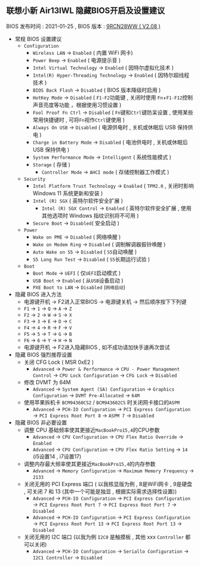 ## 联想小新 Air13IWL 隐藏BIOS开启及设置建议
BIOS 发布时间 : 2021-01-25 , BIOS 版本 : [9RCN28WW ( V2.08 )](https://newsupport.lenovo.com.cn/driveDownloads_detail.html?driveId=78529) 

- 常规 BIOS 设置建议
  - `Configuration`
    - `Wireless LAN` → `Enabled` ( 内置 WiFi 网卡)
    - `Power Beep` → `Enabled` ( 电源提示音 )
    - `Intel Virtual Technology` → `Enabled` ( 因特尔虚拟化技术 )
    - `Intel(R) Hyper-Threading Technology` → `Enabled` ( 因特尔超线程技术 ) 
    - `BIOS Back Flash` → `Disabled` ( BIOS 版本降级时启用 )
    - `HotKey Mode` → `Disabled` ( `F1-F2`功能键 , 关闭时使用 `Fn`+`F1-F12`控制声音亮度等功能 ，根据使用习惯设置 )
    - `Fool Proof Fn Ctrl` → `Disabled` ( `Fn`键和`Ctrl`键防呆设置 , 使用某些常用快捷键时 , 可将`Fn`视作`Ctrl`键使用 )
    - `Always On USB` → `Disabled` ( 电源供电时 , 关机或休眠后 USB 保持供电 )
    - `Charge in Battery Mode` → `Disabled` ( 电池供电时 , 关机或休眠后 USB 保持供电 )
    - `System Performance Mode` → `Intelligent` ( 系统性能模式 )
    - `Storage` ( 存储 )
      - `Controller Mode` → `AHCI mode`  ( 存储控制器工作模式 )
  - `Security`
    - `Intel Platform Trust Technology` → `Enabled` ( `TPM2.0` , 关闭时影响 Windows 11 系统更新和安装 )
    - `Intel (R) SGX` ( 英特尔软件安全扩展 )
      - `Intel (R) SGX Control` → `Enabled` ( 英特尔软件安全扩展 , 使用其他选项时 Windows 指纹识别将不可用 )
    - `Secure Boot` → `Disabled`( 安全启动 )
  - `Power`
    - `Wake on PME` → `Disabled` ( 网络唤醒 )
    - `Wake on Modem Ring` → `Disabled` ( 调制解调器振铃唤醒 )
    - `Auto Wake on S5` → `Disabled` ( `S5`自动唤醒 )
    - `S5 Long Run Test` → `Disabled` ( `S5`长期运行试验 )
  - `Boot`
    - `Boot Mode` → `UEFI` ( 仅`UEFI`启动模式 )
    - `USB Boot` → `Enabled` ( 从`USB`设备启动 )
    - `PXE Boot to LAN` → `Disabled` (`网络启动`)
- 隐藏 BIOS 进入方法
  - 电源键开机 → F2进入正常BIOS → 电源键关机 → 然后顺序按下下列键
  - `F1` → `1` → `Q` → `A` → `Z`
  - `F2` → `2` → `W` → `S` → `X`
  - `F3` → `3` → `E` → `D` → `C`
  - `F4` → `4` → `R` → `F` → `V`
  - `F5` → `5` → `T` → `G` → `B`
  - `F6` → `6` → `Y` → `H` → `N`
  - 电源键开机 → F2进入隐藏BIOS , 如不成功请加快手速再次尝试
- 隐藏 BIOS 强烈推荐设置
  - 关闭 CFG Lock ( MSR 0xE2 )
    - `Advanced` → `Power & Performance` → `CPU - Power Management Control` → `CPU Lock Configuration` → `CFG Lock` → `Disabled`
  - 修改 DVMT 为 64M
    - `Advanced` → `System Agent (SA) Configuration` → `Graphics Configuration` → `DVMT Pre-Allocated` → `64M`
  - 使用苹果拆机卡 `BCM94360CS2` / `BCM943602CS` 时关闭网卡接口的`ASPM`
    - `Advanced` → `PCH-IO Configuration` → `PCI Express Configuration` → `PCI Express Root Port 8` → `ASPM 7` → `Disabled`
- 隐藏 BIOS 非必要设置
  - 调整 CPU 基础频率使其更接近`MacBookPro15,4`的CPU参数
    - `Advanced` → `CPU Configuration` → `CPU Flex Ratio Override` → `Enabled`
    - `Advanced` → `CPU Configuration` → `CPU Flex Ratio Setting` → `14` (i5设置14 , i7设置17)
  - 调整内存最大频率使其更接近`MacBookPro15,4`的内存参数
    - `Advanced` → `Memory Configuration` → `Maximum Memory Frequency` → `2133`
  - 关闭无用的 PCI Express 端口 ( 以我核显版为例 , 8是WiFi网卡 , 9是硬盘 , 可关闭 7 和 13 (其中一个可能是独显 , 根据实际需求选择性设置))
    - `Advanced` → `PCH-IO Configuration` → `PCI Express Configuration` → `PCI Express Root Port 7` → `PCI Express Root Port 7` → `Disabled`
    - `Advanced` → `PCH-IO Configuration` → `PCI Express Configuration` → `PCI Express Root Port 13` → `PCI Express Root Port 13` → `Disabled`
  - 关闭无用的 I2C 端口 (以我为例 `I2C0` 是触摸板 , 其他 xxx `Controller` 都可以关闭)
    - `Advanced` → `PCH-IO Configuration` → `Seriallo Configuration` → `I2C1 Controller` → `Disabled`
    



